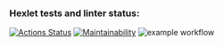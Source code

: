 ### Hexlet tests and linter status:
[![Actions Status](https://github.com/swiftproger/python-project-lvl1/workflows/hexlet-check/badge.svg)](https://github.com/swiftproger/python-project-lvl1/actions)
[![Maintainability](https://api.codeclimate.com/v1/badges/eb781879f07c7014c2fb/maintainability)](https://codeclimate.com/github/swiftproger/python-project-lvl1/maintainability)
![example workflow](https://github.com/swiftproger/python-project-lvl1/actions/workflows/linter-check.yml/badge.svg)
